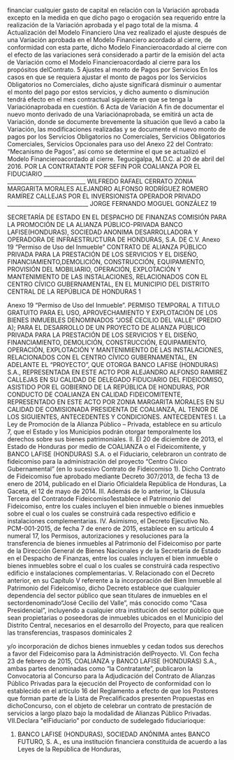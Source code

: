 financiar cualquier gasto de capital en relación con la Variación aprobada excepto en la medida en
que dicho pago o erogación sea requerido entre la realización de la Variación aprobada y el pago
total de la misma.
4 Actualización del Modelo Financiero
Una vez realizado el ajuste después de una Variación aprobada en el Modelo Financiero
acordado al cierre, de conformidad con esta parte, dicho Modelo Financieroacordado al cierre con el
efecto de las variaciones será considerado a partir de la emisión del acta de Variación como el
Modelo Financieroacordado al cierre para los propósitos delContrato.
5 Ajustes al monto de Pagos por Servicios
En los casos en que se requiera ajustar el monto de pagos por los Servicios Obligatorios no
Comerciales, dicho ajuste significará disminuir o aumentar el monto del pago por estos servicios, y
dicho aumento o disminución tendrá efecto en el mes contractual siguiente en que se tenga la
Variaciónaprobada en cuestión.
6 Acta de Variación
A fin de documentar el nuevo monto derivado de una Variaciónaprobada, se emitirá un acta
de Variación, donde se documente brevemente la situación que llevó a cabo la Variación, las
modificaciones realizadas y se documente el nuevo monto de pagos por los Servicios Obligatorios
no Comerciales, Servicios Obligatorios Comerciales, Servicios Opcionales para uso del Anexo 22
del Contrato: “Mecanismo de Pagos”, así como se determine el que se actualizó el Modelo
Financieroacordado al cierre.
Tegucigalpa, M.D.C. al 20 de abril del 2016.
POR LA CONTRATANTE
POR SEFIN POR COALIANZA POR EL FIDUCIARIO
\_\_\_\_\_\_\_\_\_\_\_\_\_\_\_\_\_\_\_\_\_\_\_\_\_\_\_ \_\_\_\_\_\_\_\_\_\_\_\_\_\_\_\_\_\_\_\_\_\_\_\_\_\_\_ \_\_\_\_\_\_\_\_\_\_\_\_\_\_\_\_\_\_\_\_\_\_\_\_\_\_\_\_
WILFREDO RAFAEL CERRATO ZONIA MARGARITA MORALES ALEJANDRO ALFONSO
RODRÍGUEZ ROMERO RAMÍREZ CALLEJAS
POR EL INVERSIONISTA OPERADOR PRIVADO
\_\_\_\_\_\_\_\_\_\_\_\_\_\_\_\_\_\_\_\_\_\_\_\_\_\_\_\_\_
JORGE FERNANDO MOGUEL GONZÁLEZ
19

SECRETARÍA DE ESTADO EN EL DESPACHO DE
FINANZAS
COMISIÓN PARA LA PROMOCIÓN DE LA ALIANZA
PÚBLICO-PRIVADA
BANCO LAFISE(HONDURAS), SOCIEDAD ANONIMA
DESARROLLADORA Y OPERADORA DE
INFRAESTRUCTURA DE HONDURAS, S.A. DE C.V.
Anexo 19
“Permiso de Uso del Inmueble”
CONTRATO DE ALIANZA PÚBLICO PRIVADA PARA LA PRESTACIÓN DE LOS SERVICIOS Y EL
DISEÑO, FINANCIAMIENTO,DEMOLICIÓN, CONSTRUCCIÓN, EQUIPAMIENTO, PROVISIÓN DEL
MOBILIARIO, OPERACIÓN, EXPLOTACIÓN Y MANTENIMIENTO DE LAS INSTALACIONES,
RELACIONADOS CON EL CENTRO CÍVICO GUBERNAMENTAL, EN EL MUNICIPIO DEL DISTRITO
CENTRAL DE LA REPÚBLICA DE HONDURAS
1

Anexo 19
“Permiso de Uso del Inmueble”.
PERMISO TEMPORAL A TITULO GRATUITO PARA EL USO, APROVECHAMIENTO Y
EXPLOTACIÓN DE LOS BIENES INMUEBLES DENOMINADOS “JOSÉ CECILIO DEL VALLE”
(PREDIO A); PARA EL DESARROLLO DE UN PROYECTO DE ALIANZA PÚBLICO PRIVADA
PARA LA PRESTACIÓN DE LOS SERVICIOS Y EL DISEÑO, FINANCIAMIENTO, DEMOLICIÓN,
CONSTRUCCIÓN, EQUIPAMIENTO, OPERACIÓN, EXPLOTACIÓN Y MANTENIMIENTO DE LAS
INSTALACIONES, RELACIONADOS CON EL CENTRO CÍVICO GUBERNAMENTAL, EN
ADELANTE EL “PROYECTO”, QUE OTORGA BANCO LAFISE (HONDURAS) S.A.,
REPRESENTADA EN ESTE ACTO POR ALEJANDRO ALFONSO RAMIREZ CALLEJAS EN SU
CALIDAD DE DELEGADO FIDUCIARIO DEL FIDEICOMISO, ASISTIDO POR EL GOBIERNO DE
LA REPÚBLICA DE HONDURAS, POR CONDUCTO DE COALIANZA EN CALIDAD
FIDEICOMITENTE, REPRESENTADO EN ESTE ACTO POR ZONIA MARGARITA MORALES EN
SU CALIDAD DE COMISIONADA PRESIDENTA DE COALIANZA, AL TENOR DE LOS
SIGUIENTES, ANTECEDENTES Y CONDICIONES.
ANTECEDENTES
I. La Ley de Promoción de la Alianza Público – Privada, establece en su artículo 7, que el Estado y
los Municipios podrán otorgar temporalmente los derechos sobre sus bienes patrimoniales.
II. El 20 de diciembre de 2013, el Estado de Honduras por medio de COALIANZA o el
Fideicomitente, y BANCO LAFISE (HONDURAS) S.A. o el Fiduciario, celebraron un contrato de
fideicomiso para la administración del proyecto “Centro Cívico Gubernamental” (en lo sucesivo
Contrato de Fideicomiso 1). Dicho Contrato de Fideicomiso fue aprobado mediante Decreto
307/2013, de fecha 13 de enero de 2014, publicado en el Diario Oficialdela República de Honduras,
La Gaceta, el 12 de mayo de 2014.
III. Además de lo anterior, la Cláusula Tercera del Contratode Fideicomiso1establece el Patrimonio
del Fideicomiso, entre los cuales incluyen el bien inmueble o bienes inmuebles sobre el cual o los
cuales se construirá cada respectivo edificio e instalaciones complementarias.
IV. Asimismo, el Decreto Ejecutivo No. PCM-001-2015, de fecha 7 de enero de 2015, establece en
su artículo 4 numeral 17, los Permisos, autorizaciones y resoluciones para la transferencia de bienes
inmuebles al Patrimonio del Fideicomiso por parte de la Dirección General de Bienes Nacionales y
de la Secretaría de Estado en el Despacho de Finanzas, entre los cuales incluyen el bien inmueble o
bienes inmuebles sobre el cual o los cuales se construirá cada respectivo edificio e instalaciones
complementarias.
V. Relacionado con el Decreto anterior, en su Capítulo V referente a la incorporación del Bien
Inmueble al Patrimonio del Fideicomiso, dicho Decreto establece que cualquier dependencia del
sector público que sean titulares de inmuebles en el sectordenominado“José Cecilio del Valle”, más
conocido como “Casa Presidencial”, incluyendo a cualquier otra institución del sector público que
sean propietarias o poseedoras de inmuebles ubicados en el Municipio del Distrito Central,
necesarios en el desarrollo del Proyecto, para que realicen las transferencias, traspasos dominicales
2

y/o incorporación de dichos bienes inmuebles y cedan todos sus derechos a favor del Fideicomiso
para la Administración delProyecto.
VI. Con fecha 23 de febrero de 2015, COALIANZA y BANCO LAFISE (HONDURAS) S.A., ambas
partes denominadas como “la Contratante”, publicaron la Convocatoria al Concurso para la
Adjudicación del Contrato de Alianzas Público Privadas para la ejecución del Proyecto de
conformidad con lo establecido en el artículo 16 del Reglamento a efecto de que los Postores que
forman parte de la Lista de Precalificados presenten Propuestas en dichoConcurso, con el objeto de
celebrar un contrato de prestación de servicios a largo plazo bajo la modalidad de Alianzas Público
Privadas.
VII.Declara "elFiduciario” por conducto de sudelegado fiduciarioque:
1. BANCO LAFISE (HONDURAS), SOCIEDAD ANÓNIMA antes BANCO FUTURO, S. A., es
una institución financiera constituida de acuerdo a las Leyes de la República de Honduras,
